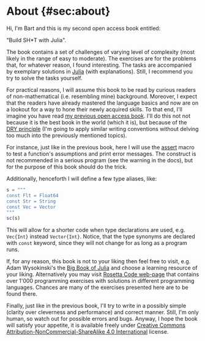 # About {#sec:about}

Hi, I'm Bart and this is my second open access book entitled:

"Build SH\*T with Julia".

The book contains a set of challenges of varying level of complexity (most
likely in the range of easy to moderate). The exercises are for the problems
that, for whatever reason, I found interesting. The tasks are accompanied by
exemplary solutions in [Julia](https://julialang.org/) (with explanations).
Still, I recommend you try to solve the tasks yourself.

For practical reasons, I will assume this book to be read by curious readers of
non-mathematical (i.e. resembling mine) background. Moreover, I expect that the
readers have already mastered the language basics and now are on a lookout for a
way to hone their newly acquired skills. To that end, I'll imagine you have read
[my previous open access book](https://b-lukaszuk.github.io/RJ_BS_eng/). I'll do
this not not because it is the best book in the world (which it is), but because
of the [DRY principle](https://en.wikipedia.org/wiki/Don%27t_repeat_yourself)
(I'm going to apply similar writing conventions without delving too much into
the previously mentioned topics).

For instance, just like in the previous book, here I will use the
[assert](https://docs.julialang.org/en/v1/base/base/#Base.@assert) macro to
test a function's assumptions and print error messages. The construct is not
recommended in a serious program (see the warning in the docs), but for the
purpose of this book should do the trick.

Additionally, henceforth I will define a few type aliases, like:

```jl
s = """
const Flt = Float64
const Str = String
const Vec = Vector
"""
sc(s)
```

This will allow for a shorter code when type declarations are used,
e.g. `Vec{Int}` instead `Vector{Int}`. Notice, that the type synonyms are
declared with `const` keyword, since they will not change for as long as a
program runs.

If, for any reason, this book is not to your liking then feel free to visit,
e.g. Adam Wysokinski's the [Big Book of
Julia](https://adamwysokinski.codeberg.page/bbj/) and choose a learning
resource of your liking. Alternatively you may visit [Rosetta Code
web-page](https://rosettacode.org/wiki/Category:Solutions_by_Programming_Task)
that contains over 1'000 programming exercises with solutions in different
programming languages. Chances are many of the exercises presented here are to
be found there.

Finally, just like in the previous book, I'll try to write in a possibly simple
(clarity over cleverness and performance) and correct manner. Still, I'm only
human, so watch out for possible errors and bugs. Anyway, I hope the book will
satisfy your appetite, it is available freely under [Creative Commons
Attribution-NonCommercial-ShareAlike 4.0
International](http://creativecommons.org/licenses/by-nc-sa/4.0/) license.

